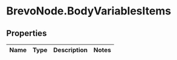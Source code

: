 # BrevoNode.BodyVariablesItems

## Properties
Name | Type | Description | Notes
------------ | ------------- | ------------- | -------------


